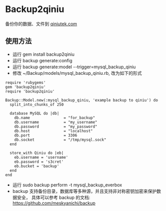 # Backup2qiniu

备份你的数据、文件到 [qiniutek.com](http://www.qiniutek.com/)

## 使用方法

* 运行 gem install backup2qiniu
* 运行 backup generate:config
* 运行 backup generate:model --trigger=mysql_backup_qiniu
* 修改 ~/Backup/models/mysql_backup_qiniu.rb, 改为如下的形式

```
require 'rubygems'
gem 'backup2qiniu'
require 'backup2qiniu'

Backup::Model.new(:mysql_backup_qiniu, 'example backup to qiniu') do
  split_into_chunks_of 250

  database MySQL do |db|
    db.name               = "for_backup"
    db.username           = "my_username"
    db.password           = "my_password"
    db.host               = "localhost"
    db.port               = 3306
    db.socket             = "/tmp/mysql.sock"
  end

  store_with Qiniu do |eb|
    eb.username = 'username'
    eb.password = 's3cret'
    eb.bucket = 'backup'
  end
end
```

* 运行 sudo backup perform -t mysql_backup_everbox
* backup 支持备份目录，数据库等多种源，并且支持非对称密钥加密来保护数据安全，
   具体可以参考 backup 的文档: https://github.com/meskyanichi/backup
